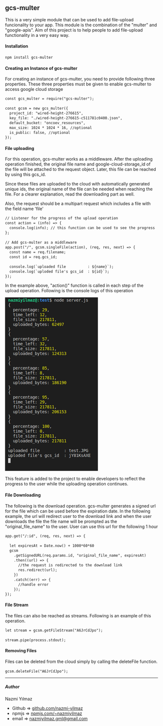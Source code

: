 ## gcs-multer

This is a very simple module that can be used to add file-upload funcionality to your app. This module is the combination of the "multer" and "google-apis". Aim of this project is to help people to add file-upload functionality in a very easy way.

#### Installation

`npm install gcs-multer`

#### Creating an Instance of gcs-multer

For creating an instance of gcs-multer, you need to provide following three properties. These three properties must be given to enable gcs-multer to access google cloud storage

```
const gcs_multer = require("gcs-multer");

const gcsm = new gcs_multer({
  project_id: "wired-height-276615",
  key_file: "./wired-height-276615-c511781c0400.json",
  default_bucket: "oncoev_resources",
  max_size: 1024 * 1024 * 16, //optional
  is_public: false, //optional
});
```

#### File uploading

For this operation, gcs-multer works as a middleware. After the uploading operation finished, the original file name and google-cloud-storage_id of the file will be attached to the request object. Later, this file can be reached by using this gcs_id.

Since these files are uploaded to the cloud with automatically generated unique ids, the original name of the file can be needed when reaching the file. For a clearer explanation, read the downloading part as well.

Also, the request should be a multipart request which includes a file with the field name 'file'

```
// Listener for the progress of the upload operation
const action = (info) => {
  console.log(info); // this function can be used to see the progress 
};

// Add gcs-multer as a middleware
app.post("/", gcsm.singleFile(action), (req, res, next) => {
  const name = req.filename;
  const id = req.gcs_id;

  console.log(`uploaded file          : ${name}`);
  console.log(`uploded file's gcs_id  : ${id}`);
});
```

In the example above, "action()" function is called in each step of the upload operation. Following is the console logs of this operation

![upload_console.png](./upload_console.png)

This feature is added to the project to enable developers to reflect the progress to the user while the uploading operation continues.

#### File Downloading

The following is the download operation. gcs-multer generates a signed url for the file which can be used before the expiration date. In the following example, the url will redirect user to the download link and when the user downloads the file the file name will be prompted as the "original_file_name" to the user. User can use this url for the following 1 hour

```
app.get("/:id", (req, res, next) => {

  let expiresAt = Date.now() + 1000*60*60
  gcsm
    .getSignedURL(req.params.id, "original_file_name", expiresAt)
    .then((url) => {
      //the request is redirected to the download link
      res.redirect(url);
    })
    .catch((err) => {
      //handle error
    });
});
```

#### File Stream

The files can also be reached as streams. Following is an example of this operation.

````
let stream = gcsm.getFileStream("A6JrCdJpo");

stream.pipe(process.stdout);
````

#### Removing Files

Files can be deleted from the cloud simply by calling the deleteFile function.

`gcsm.deleteFile("A6JrCdJpo");`

---

##### Author

Nazmi Yılmaz

* Github => [github.com/nazmi-yilmaz](https://)
* npmjs  => [npmjs.com/~nazmiyilmaz](https://)
* email   => nazmiyilmaz.gml@gmail.com
